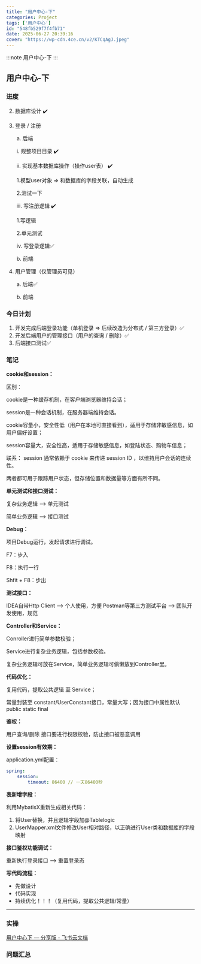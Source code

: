 ```yaml
---
title: "用户中心-下"
categories: Project
tags: ['用户中心']
id: "548fb529f7f4fb71"
date: 2025-06-27 20:39:16
cover: "https://wp-cdn.4ce.cn/v2/KTCqAgJ.jpeg"
---
```


:::note
用户中心-下
:::

## 用户中心-下

### 进度

2. 数据库设计 ✔️

3. 登录 / 注册

    ​	a. 后端

    ​			i. 规整项目目录 ✔️

    ​			ii. 实现基本数据库操作（操作user表） ✔️

    ​					1.模型user对象 => 和数据库的字段关联，自动生成		

    ​					2.测试一下

    ​			iii. 写注册逻辑 ✔️

    ​					1.写逻辑

    ​					2.单元测试

    ​			iv. 写登录逻辑✅

    ​	b. 前端

4. 用户管理（仅管理员可见）

    ​	a. 后端✅

    ​	b. 前端

### 今日计划

1. 开发完成后端登录功能（单机登录 => 后续改造为分布式 / 第三方登录）✅
2. 开发后端用户的管理接口（用户的查询 / 删除）✅
3. 后端接口测试✅

### 笔记

**cookie和session：**

区别：

cookie是一种缓存机制，在客户端浏览器维持会话；

session是一种会话机制，在服务器端维持会话。

cookie容量小，安全性低（用户在本地可直接看到），适用于存储非敏感信息，如用户偏好设置；

session容量大，安全性高，适用于存储敏感信息，如登陆状态、购物车信息；

联系：
session 通常依赖于 cookie 来传递 session ID ，以维持用户会话的连续性。

两者都可用于跟踪用户状态，但存储位置和数据量等方面有所不同。

**单元测试和接口测试：**

复杂业务逻辑 ——> 单元测试

简单业务逻辑 ——> 接口测试

**Debug：**

项目Debug运行，发起请求进行调试。

F7：步入

F8：执行一行

Shfit + F8：步出

**测试接口：**

IDEA自带Http Client ——> 个人使用，方便
Postman等第三方测试平台 ——> 团队开发使用，规范

**Controller和Service：**

Conroller进行简单参数校验；

Service进行复杂业务逻辑，包括参数校验。

复杂业务逻辑可放在Service，简单业务逻辑可偷懒放到Controller里。

**代码优化：**

复用代码，提取公共逻辑 至 Service；

常量封装至 constant/UserConstant接口，常量大写；因为接口中属性默认public static final

**鉴权：**

用户查询/删除 接口要进行权限校验，防止接口被恶意调用

**设置session有效期：**

application.yml配置：

```yaml
spring:
	session:
		timeout: 86400 // 一天86400秒
```

**表新增字段：**

利用MybatisX重新生成相关代码：

1. 将User替换，并且逻辑字段加@Tablelogic
2. UserMapper.xml文件修改User相对路径，以正确进行User类和数据库的字段映射

**接口鉴权功能调试：**

重新执行登录接口 ——> 重置登录态

**写代码流程：**

- 先做设计
- 代码实现
- 持续优化！！！（复用代码，提取公共逻辑/常量）

****

### 实操

[‍‬⁠‌﻿‬‌⁠⁠﻿‬⁠‍‍‌‌‬﻿‬﻿﻿⁠‬‍﻿‍‌⁠‬⁠用户中心下 — 分享版 - 飞书云文档](https://uold3d6685.feishu.cn/wiki/GG9XwnzBBiuZbikvKjbcG5MUnte)

### 问题汇总